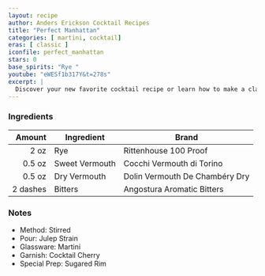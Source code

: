 ```yaml
---
layout: recipe
author: Anders Erickson Cocktail Recipes
title: "Perfect Manhattan"
categories: [ martini, cocktail]
eras: [ classic ]
iconfile: perfect_manhattan
stars: 0
base_spirits: "Rye "
youtube: "eWESf1b317Y&t=278s"
excerpt: |
  Discover your new favorite cocktail recipe or learn how to make a classic drink—like the Old Fashioned, mojito, or White Russian—right at home.
---
```


### Ingredients

|   Amount | Ingredient     | Brand                          |
| -------: | -------------- | ------------------------------ |
|     2 oz | Rye            | Rittenhouse 100 Proof          |
|   0.5 oz | Sweet Vermouth | Cocchi Vermouth di Torino      |
|   0.5 oz | Dry Vermouth   | Dolin Vermouth De Chambéry Dry |
| 2 dashes | Bitters        | Angostura Aromatic Bitters     |

### Notes

- Method: Stirred
- Pour: Julep Strain
- Glassware: Martini
- Garnish: Cocktail Cherry
- Special Prep: Sugared Rim

